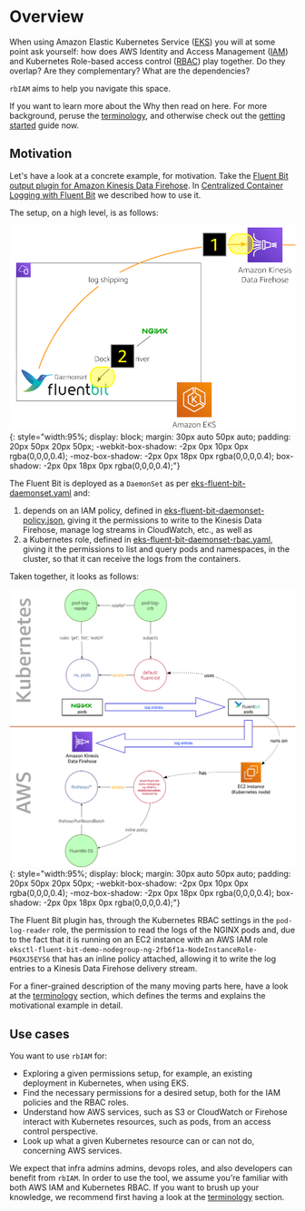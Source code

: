 # Overview

When using Amazon Elastic Kubernetes Service ([EKS](https://aws.amazon.com/eks/)) you will at some point ask yourself: how does AWS Identity and Access Management ([IAM](https://aws.amazon.com/iam/)) and Kubernetes Role-based access control ([RBAC](https://kubernetes.io/docs/reference/access-authn-authz/rbac/)) play together. Do they overlap? Are they complementary? What are the dependencies?

`rbIAM` aims to help you navigate this space.

If you want to learn more about the Why then read on here. For more background, peruse the [terminology](terminology/), and otherwise check out the [getting started](getting-started/) guide now.

## Motivation 

Let's have a look at a concrete example, for motivation. Take the [Fluent Bit output plugin for Amazon Kinesis Data Firehose](https://github.com/aws/amazon-kinesis-firehose-for-fluent-bit). In [Centralized Container Logging with Fluent Bit](https://aws.amazon.com/blogs/opensource/centralized-container-logging-fluent-bit/) we described how to use it.

The setup, on a high level, is as follows:

![Container log shipping with Fluent Bit on EKS](img/cclfb.png){: style="width:95%; display: block; margin: 30px auto 50px auto; padding: 20px 50px 20px 50px; -webkit-box-shadow: -2px 0px 10px 0px rgba(0,0,0,0.4); -moz-box-shadow: -2px 0px 18px 0px rgba(0,0,0,0.4); box-shadow: -2px 0px 18px 0px rgba(0,0,0,0.4);"}

The Fluent Bit is deployed as a `DaemonSet` as per [eks-fluent-bit-daemonset.yaml](https://github.com/aws-samples/amazon-ecs-fluent-bit-daemon-service/blob/master/eks/eks-fluent-bit-daemonset.yaml) and:

1. depends on an IAM policy, defined in [eks-fluent-bit-daemonset-policy.json](https://github.com/aws-samples/amazon-ecs-fluent-bit-daemon-service/blob/master/eks/eks-fluent-bit-daemonset-policy.json), giving it the permissions to write to the Kinesis Data Firehose, manage log streams in CloudWatch, etc., as well as
1. a Kubernetes role, defined in [eks-fluent-bit-daemonset-rbac.yaml](https://github.com/aws-samples/amazon-ecs-fluent-bit-daemon-service/blob/master/eks/eks-fluent-bit-daemonset-rbac.yaml), giving it the permissions to list and query pods and namespaces, in the cluster, so that it can receive the logs from the containers.

Taken together, it looks as follows:

![IAM RBAC example](img/iam-rbac-example.png){: style="width:95%; display: block; margin: 30px auto 50px auto; padding: 20px 50px 20px 50px; -webkit-box-shadow: -2px 0px 10px 0px rgba(0,0,0,0.4); -moz-box-shadow: -2px 0px 18px 0px rgba(0,0,0,0.4); box-shadow: -2px 0px 18px 0px rgba(0,0,0,0.4);"}

The Fluent Bit plugin has, through the Kubernetes RBAC settings in the `pod-log-reader` role, the permission to read the logs of the NGINX pods and, due to the fact that it is running on an EC2 instance with an AWS IAM role `eksctl-fluent-bit-demo-nodegroup-ng-2fb6f1a-NodeInstanceRole-P6QXJ5EYS6` that has an inline policy attached, allowing it to write the log entries to a Kinesis Data Firehose delivery stream.

For a finer-grained description of the many moving parts here, have a look at the [terminology](terminology/) section, which defines the terms and explains the motivational example in detail.

## Use cases

You want to use `rbIAM` for:

- Exploring a given permissions setup, for example, an existing deployment in Kubernetes, when using EKS.
- Find the necessary permissions for a desired setup, both for the IAM policies and the RBAC roles.
- Understand how AWS services, such as S3 or CloudWatch or Firehose interact with Kubernetes resources, such as pods, from an access control perspective.
- Look up what a given Kubernetes resource can or can not do, concerning AWS services.

We expect that infra admins admins, devops roles, and also developers can 
benefit from `rbIAM`. In order to use the tool, we assume you're familiar with 
both AWS IAM and Kubernetes RBAC. If you want to brush up your knowledge, we
recommend first having a look at the [terminology](terminology/) section.